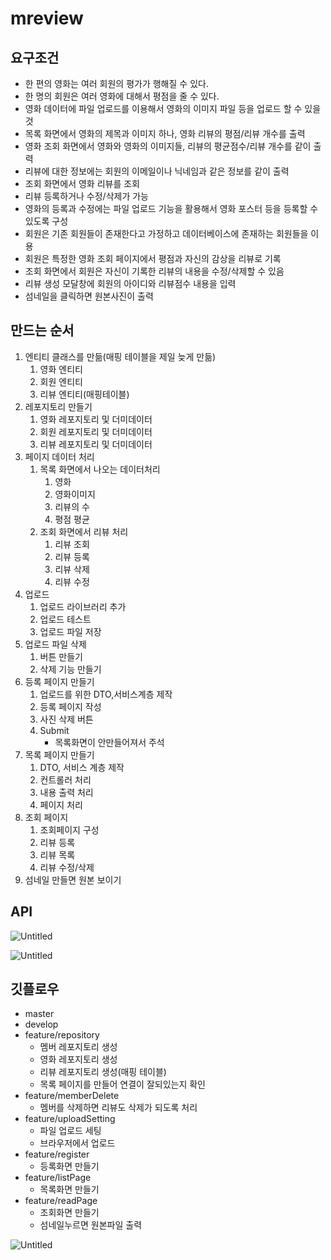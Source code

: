 # mreview

## 요구조건

- 한 편의 영화는 여러 회원의 평가가 행해질 수 있다.
- 한 명의 회원은 여러 영화에 대해서 평점을 줄 수 있다.
- 영화 데이터에 파일 업로드를 이용해서 영화의 이미지 파일 등을 업로드 할 수 있을것
- 목록 화면에서 영화의 제목과 이미지 하나, 영화 리뷰의 평점/리뷰 개수를 출력
- 영화 조회 화면에서 영화와 영화의 이미지들, 리뷰의 평균점수/리뷰 개수를 같이 출력
- 리뷰에 대한 정보에는 회원의 이메일이나 닉네임과 같은 정보를 같이 출력
- 조회 화면에서 영화 리뷰를 조회
- 리뷰 등록하거나 수정/삭제가 가능
- 영화의 등록과 수정에는 파일 업로드 기능을 활용해서 영화 포스터 등을 등록할 수 있도록 구성
- 회원은 기존 회원들이 존재한다고 가정하고 데이터베이스에 존재하는 회원들을 이용
- 회원은 특정한 영화 조회 페이지에서 평점과 자신의 감상을 리뷰로 기록
- 조회 화면에서 회원은 자신이 기록한 리뷰의 내용을 수정/삭제할 수 있음
- 리뷰 생성 모달창에 회원의 아이디와 리뷰점수 내용을 입력
- 섬네일을 클릭하면 원본사진이 출력

## 만드는 순서

1. 엔티티 클래스를 만듦(매핑 테이블을 제일 늦게 만듦)
    1. 영화 엔티티
    2. 회원 엔티티
    3. 리뷰 엔티티(매핑테이블)
2. 레포지토리 만들기
    1. 영화 레포지토리 및 더미데이터
    2. 회원 레포지토리 및 더미데이터
    3. 리뷰 레포지토리 및 더미데이터
3. 페이지 데이터 처리
    1. 목록 화면에서 나오는 데이터처리
        1. 영화
        2. 영화이미지
        3. 리뷰의 수
        4. 평점 평균
    2. 조회 화면에서 리뷰 처리
        1. 리뷰 조회
        2. 리뷰 등록
        3. 리뷰 삭제
        4. 리뷰 수정
4. 업로드
    1. 업로드 라이브러리 추가
    2. 업로드 테스트
    3. 업로드 파일 저장
5. 업로드 파일 삭제
    1. 버튼 만들기
    2. 삭제 기능 만들기
6. 등록 페이지 만들기
    1. 업로드를 위한 DTO,서비스계층 제작
    2. 등록 페이지 작성
    3. 사진 삭제 버튼
    4. Submit
        - 목록화면이 안만들어져서 주석
7. 목록 페이지 만들기
    1. DTO, 서비스 계층 제작
    2. 컨트롤러 처리
    3. 내용 출력 처리
    4. 페이지 처리
8. 조회 페이지
    1. 조회페이지 구성
    2. 리뷰 등록
    3. 리뷰 목록
    4. 리뷰 수정/삭제
9. 섬네일 만들면 원본 보이기

## API

![Untitled](https://s3-us-west-2.amazonaws.com/secure.notion-static.com/c4ad29e9-b0f5-46e3-9d8c-155284891774/Untitled.png)

![Untitled](https://s3-us-west-2.amazonaws.com/secure.notion-static.com/4fe4916c-083f-48cb-9c29-0023f1b798a2/Untitled.png)

## 깃플로우

- master
- develop
- feature/repository
    - 멤버 레포지토리 생성
    - 영화 레포지토리 생성
    - 리뷰 레포지토리 생성(매핑 테이블)
    - 목록 페이지를 만들어 연결이 잘되있는지 확인
- feature/memberDelete
    - 멤버를 삭제하면 리뷰도 삭제가 되도록 처리
- feature/uploadSetting
    - 파일 업로드 세팅
    - 브라우저에서 업로드
- feature/register
    - 등록화면 만들기
- feature/listPage
    - 목록화면 만들기
- feature/readPage
    - 조회화면 만들기
    - 섬네일누르면 원본파일 출력

![Untitled](https://s3-us-west-2.amazonaws.com/secure.notion-static.com/4aa85bbf-6513-4a07-ad0c-9fb03c2424ed/Untitled.png)

